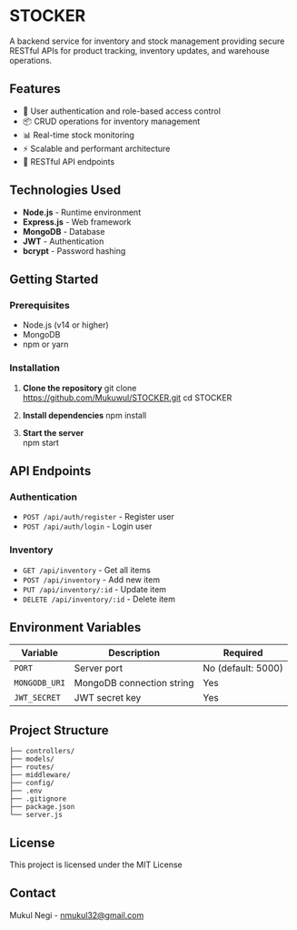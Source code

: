 # STOCKER

A backend service for inventory and stock management providing secure RESTful APIs for product tracking, inventory updates, and warehouse operations.

## Features

- 🔐 User authentication and role-based access control
- 📦 CRUD operations for inventory management
- 📊 Real-time stock monitoring
- ⚡ Scalable and performant architecture
- 🔄 RESTful API endpoints

## Technologies Used

- **Node.js** - Runtime environment
- **Express.js** - Web framework
- **MongoDB** - Database
- **JWT** - Authentication
- **bcrypt** - Password hashing

## Getting Started

### Prerequisites
- Node.js (v14 or higher)
- MongoDB
- npm or yarn

### Installation

1. **Clone the repository**
git clone https://github.com/Mukuwul/STOCKER.git
cd STOCKER

2. **Install dependencies**
npm install

3. **Start the server**     
npm start


## API Endpoints

### Authentication
- `POST /api/auth/register` - Register user
- `POST /api/auth/login` - Login user

### Inventory
- `GET /api/inventory` - Get all items
- `POST /api/inventory` - Add new item
- `PUT /api/inventory/:id` - Update item
- `DELETE /api/inventory/:id` - Delete item

## Environment Variables

| Variable | Description | Required |
|----------|-------------|----------|
| `PORT` | Server port | No (default: 5000) |
| `MONGODB_URI` | MongoDB connection string | Yes |
| `JWT_SECRET` | JWT secret key | Yes |

## Project Structure
``` STOCKER/
├── controllers/
├── models/
├── routes/
├── middleware/
├── config/
├── .env
├── .gitignore
├── package.json
└── server.js
```
## License

This project is licensed under the MIT License

## Contact

Mukul Negi - nmukul32@gmail.com